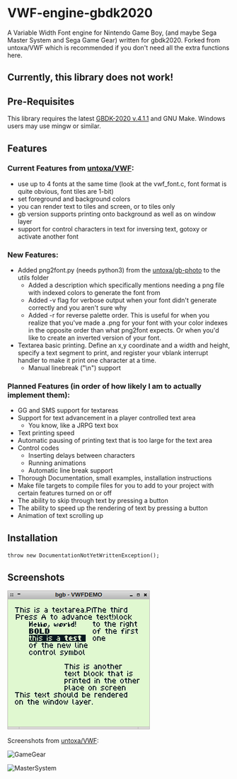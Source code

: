 # VWF-engine-gbdk2020
A Variable Width Font engine for Nintendo Game Boy, (and maybe Sega Master System and Sega Game Gear) written for gbdk2020. Forked from untoxa/VWF which is recommended if you don't need all the extra functions here.
## Currently, this library does not work!

## Pre-Requisites

This library requires the latest [GBDK-2020 v.4.1.1](https://github.com/gbdk-2020/gbdk-2020/releases/latest/) and GNU Make. Windows users may use mingw or similar.

## Features

### Current Features from [untoxa/VWF](http://github.com/untoxa/VWF):
 - use up to 4 fonts at the same time (look at the vwf_font.c, font format is quite obvious, font tiles are 1-bit)
 - set foreground and background colors
 - you can render text to tiles and screen, or to tiles only
 - gb version supports printing onto background as well as on window layer
 - support for control characters in text for inversing text, gotoxy or activate another font

### New Features:
 - Added png2font.py (needs python3) from the [untoxa/gb-photo](http://github.com/untoxa/VWF-engine-gbdk2020) to the utils folder
   - Added a description which specifically mentions needing a png file with indexed colors to generate the font from
   - Added -v flag for verbose output when your font didn't generate correctly and you aren't sure why
   - Added -r for reverse palette order. This is useful for when you realize that you've made a .png for your font with your color indexes in the opposite order than what png2font expects. Or when you'd like to create an inverted version of your font.
 - Textarea basic printing. Define an x,y coordinate and a width and height, specify a text segment to print, and register your vblank interrupt handler to make it print one character at a time.
   - Manual linebreak ("\n") support

### Planned Features (in order of how likely I am to actually implement them):
- GG and SMS support for textareas
- Support for text advancement in a player controlled text area
  - You know, like a JRPG text box
- Text printing speed
- Automatic pausing of printing text that is too large for the text area
- Control codes 
     - Inserting delays between characters
     - Running animations
     - Automatic line break support
- Thorough Documentation, small examples, installation instructions
- Make file targets to compile files for you to add to your project with certain features turned on or off
 - The ability to skip through text by pressing a button
 - The ability to speed up the rendering of text by pressing a button
 - Animation of text scrolling up

## Installation
 `throw new DocumentationNotYetWrittenException();`

## Screenshots

![GameBoy](/gb.png)

Screenshots from [untoxa/VWF](http://github.com/untoxa/VWF):

![GameGear](/gg.png)

![MasterSystem](/sms.png)
